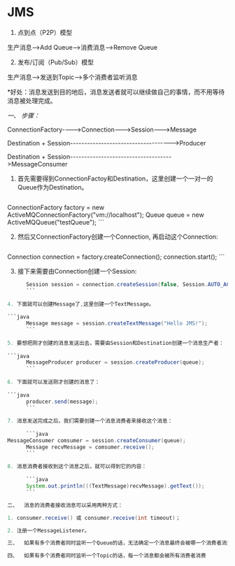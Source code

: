# JMS

1. 点到点（P2P）模型

生产消息—>Add Queue—>消费消息—>Remove Queue

2. 发布/订阅（Pub/Sub）模型

生产消息—>发送到Topic—>多个消费者监听消息

*好处：消息发送到目的地后，消息发送者就可以继续做自己的事情，而不用等待消息被处理完成。

*一、*  *步骤：*

ConnectionFactory---->Connection--->Session--->Message

Destination + Session------------------------------------>Producer

Destination + Session------------------------------------>MessageConsumer

1. 首先需要得到ConnectionFactoy和Destination，这里创建一个一对一的Queue作为Destination。
      
      ```java
ConnectionFactory factory = new ActiveMQConnectionFactory("vm://localhost");
      Queue queue = new ActiveMQQueue("testQueue");
      ```
      
2. 然后又ConnectionFactory创建一个Connection, 再启动这个Connection: 
      
      ```java
Connection connection = factory.createConnection();
      connection.start();
      ```
      
3. 接下来需要由Connection创建一个Session:
      
```java
      Session session = connection.createSession(false, Session.AUTO_ACKNOWLEDGE)
      ```
      
4. 下面就可以创建Message了,这里创建一个TextMessage。
      
```java
      Message message = session.createTextMessage("Hello JMS!");
      ```
      
5. 要想把刚才创建的消息发送出去，需要由Session和Destination创建一个消息生产者：
      
```java
      MessageProducer producer = session.createProducer(queue);
      ```
      
6. 下面就可以发送刚才创建的消息了：
      
```java
      producer.send(message);
      ```
      
7. 消息发送完成之后，我们需要创建一个消息消费者来接收这个消息：
      
      ```java
MessageConsumer comsumer = session.createConsumer(queue);
      Message recvMessage = comsumer.receive();
      ```
      
8. 消息消费者接收到这个消息之后，就可以得到它的内容：
      
      ```java
      System.out.println(((TextMessage)recvMessage).getText());
      ```

二、  消息的消费者接收消息可以采用两种方式：

1. consumer.receive() 或 consumer.receive(int timeout)；

2. 注册一个MessageListener。

三、  如果有多个消费者同时监听一个Queue的话，无法确定一个消息最终会被哪一个消费者消费

四、  如果有多个消费者同时监听一个Topic的话，每一个消息都会被所有消费者消费